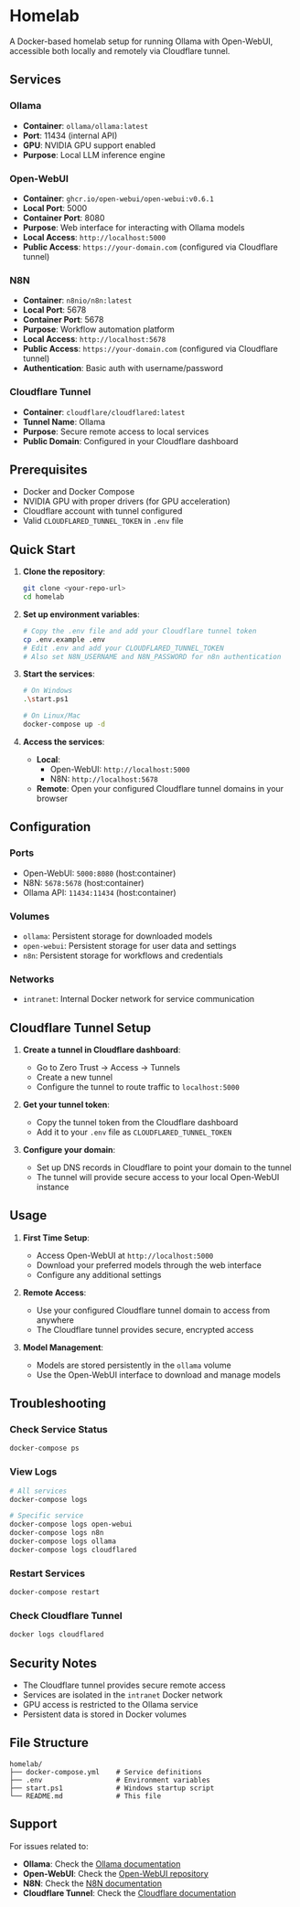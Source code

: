 # Homelab

A Docker-based homelab setup for running Ollama with Open-WebUI, accessible both locally and remotely via Cloudflare tunnel.

## Services

### Ollama
- **Container**: `ollama/ollama:latest`
- **Port**: 11434 (internal API)
- **GPU**: NVIDIA GPU support enabled
- **Purpose**: Local LLM inference engine

### Open-WebUI
- **Container**: `ghcr.io/open-webui/open-webui:v0.6.1`
- **Local Port**: 5000
- **Container Port**: 8080
- **Purpose**: Web interface for interacting with Ollama models
- **Local Access**: `http://localhost:5000`
- **Public Access**: `https://your-domain.com` (configured via Cloudflare tunnel)

### N8N
- **Container**: `n8nio/n8n:latest`
- **Local Port**: 5678
- **Container Port**: 5678
- **Purpose**: Workflow automation platform
- **Local Access**: `http://localhost:5678`
- **Public Access**: `https://your-domain.com` (configured via Cloudflare tunnel)
- **Authentication**: Basic auth with username/password

### Cloudflare Tunnel
- **Container**: `cloudflare/cloudflared:latest`
- **Tunnel Name**: Ollama
- **Purpose**: Secure remote access to local services
- **Public Domain**: Configured in your Cloudflare dashboard

## Prerequisites

- Docker and Docker Compose
- NVIDIA GPU with proper drivers (for GPU acceleration)
- Cloudflare account with tunnel configured
- Valid `CLOUDFLARED_TUNNEL_TOKEN` in `.env` file

## Quick Start

1. **Clone the repository**:
   ```bash
   git clone <your-repo-url>
   cd homelab
   ```

2. **Set up environment variables**:
   ```bash
   # Copy the .env file and add your Cloudflare tunnel token
   cp .env.example .env
   # Edit .env and add your CLOUDFLARED_TUNNEL_TOKEN
   # Also set N8N_USERNAME and N8N_PASSWORD for n8n authentication
   ```

3. **Start the services**:
   ```bash
   # On Windows
   .\start.ps1

   # On Linux/Mac
   docker-compose up -d
   ```

4. **Access the services**:
   - **Local**:
     - Open-WebUI: `http://localhost:5000`
     - N8N: `http://localhost:5678`
   - **Remote**: Open your configured Cloudflare tunnel domains in your browser

## Configuration

### Ports
- Open-WebUI: `5000:8080` (host:container)
- N8N: `5678:5678` (host:container)
- Ollama API: `11434:11434` (host:container)

### Volumes
- `ollama`: Persistent storage for downloaded models
- `open-webui`: Persistent storage for user data and settings
- `n8n`: Persistent storage for workflows and credentials

### Networks
- `intranet`: Internal Docker network for service communication

## Cloudflare Tunnel Setup

1. **Create a tunnel in Cloudflare dashboard**:
   - Go to Zero Trust → Access → Tunnels
   - Create a new tunnel
   - Configure the tunnel to route traffic to `localhost:5000`

2. **Get your tunnel token**:
   - Copy the tunnel token from the Cloudflare dashboard
   - Add it to your `.env` file as `CLOUDFLARED_TUNNEL_TOKEN`

3. **Configure your domain**:
   - Set up DNS records in Cloudflare to point your domain to the tunnel
   - The tunnel will provide secure access to your local Open-WebUI instance

## Usage

1. **First Time Setup**:
   - Access Open-WebUI at `http://localhost:5000`
   - Download your preferred models through the web interface
   - Configure any additional settings

2. **Remote Access**:
   - Use your configured Cloudflare tunnel domain to access from anywhere
   - The Cloudflare tunnel provides secure, encrypted access

3. **Model Management**:
   - Models are stored persistently in the `ollama` volume
   - Use the Open-WebUI interface to download and manage models

## Troubleshooting

### Check Service Status
```bash
docker-compose ps
```

### View Logs
```bash
# All services
docker-compose logs

# Specific service
docker-compose logs open-webui
docker-compose logs n8n
docker-compose logs ollama
docker-compose logs cloudflared
```

### Restart Services
```bash
docker-compose restart
```

### Check Cloudflare Tunnel
```bash
docker logs cloudflared
```

## Security Notes

- The Cloudflare tunnel provides secure remote access
- Services are isolated in the `intranet` Docker network
- GPU access is restricted to the Ollama service
- Persistent data is stored in Docker volumes

## File Structure

```
homelab/
├── docker-compose.yml    # Service definitions
├── .env                  # Environment variables
├── start.ps1             # Windows startup script
└── README.md             # This file
```

## Support

For issues related to:
- **Ollama**: Check the [Ollama documentation](https://ollama.ai/docs)
- **Open-WebUI**: Check the [Open-WebUI repository](https://github.com/open-webui/open-webui)
- **N8N**: Check the [N8N documentation](https://docs.n8n.io/)
- **Cloudflare Tunnel**: Check the [Cloudflare documentation](https://developers.cloudflare.com/cloudflare-one/connections/connect-apps/) 